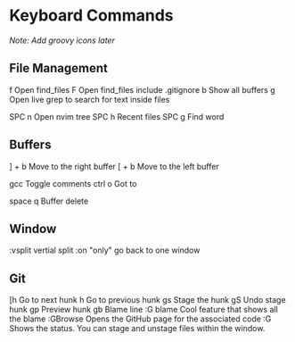 # Keyboard Commands

*Note: Add groovy icons later*
## File Management
<leader> f              Open find_files
<leader> F              Open find_files include .gitignore
<leader> b              Show all buffers
<leader> g              Open live grep to search for text inside files

SPC n                 Open nvim tree
SPC h                 Recent files
SPC g                 Find word
## Buffers

] + b       Move to the right buffer
[ + b       Move to the left buffer

gcc         Toggle comments
ctrl o    Got to 

space q   Buffer delete

## Window

:vsplit         vertial split
:on             "only" go back to one window
                
## Git

[h              Go to next hunk
h               Go to previous hunk
gs              Stage the hunk
gS              Undo stage hunk
gp              Preview hunk
gb              Blame line
:G blame        Cool feature that shows all the blame
:GBrowse        Opens the GitHub page for the associated code
:G              Shows the status. You can stage and unstage files within the window.

